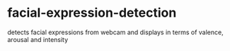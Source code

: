 # facial-expression-detection
detects facial expressions from webcam and displays in terms of valence, arousal and intensity
